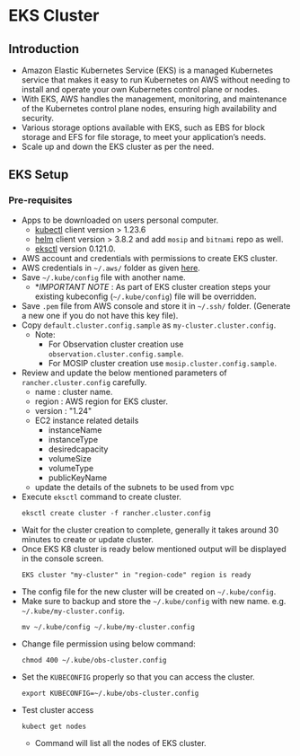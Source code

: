 # EKS Cluster
## Introduction
* Amazon Elastic Kubernetes Service (EKS) is a managed Kubernetes service that makes it easy to run Kubernetes on AWS without needing to install and operate your own Kubernetes control plane or nodes.
* With EKS, AWS handles the management, monitoring, and maintenance of the Kubernetes control plane nodes, ensuring high availability and security.
* Various storage options available with EKS, such as EBS for block storage and EFS for file storage, to meet your application’s needs.
* Scale up and down the EKS cluster as per the need.
## EKS Setup
### Pre-requisites
* Apps to be downloaded on users personal computer.
  * [kubectl](https://kubernetes.io/docs/tasks/tools/#kubectl) client version > 1.23.6
  * [helm](https://helm.sh/docs/intro/install/) client version > 3.8.2 and add `mosip` and `bitnami` repo as well.
  * [eksctl](https://docs.aws.amazon.com/eks/latest/userguide/eksctl.html) version 0.121.0.
* AWS account and credentials with permissions to create EKS cluster.
* AWS credentials in `~/.aws/` folder as given [here](https://docs.aws.amazon.com/cli/latest/userguide/cli-configure-files.html).
* Save `~/.kube/config` file with another name. 
  * **IMPORTANT NOTE* :  As part of EKS cluster creation steps your existing kubeconfig (`~/.kube/config`) file will be overridden.
* Save `.pem` file from AWS console and store it in `~/.ssh/` folder. (Generate a new one if you do not have this key file).
* Copy `default.cluster.config.sample` as `my-cluster.cluster.config`.
  * Note:
    * For Observation cluster creation use `observation.cluster.config.sample`.
    * For MOSIP cluster creation use `mosip.cluster.config.sample`.
* Review and update the below mentioned parameters of `rancher.cluster.config` carefully.
  * name : cluster name.
  * region : AWS region for EKS cluster.
  * version : "1.24"
  * EC2 instance related details
    * instanceName
    * instanceType
    * desiredcapacity
    * volumeSize
    * volumeType
    * publicKeyName
  * update the details of the subnets to be used from vpc
* Execute `eksctl` command to create cluster.
  ```
  eksctl create cluster -f rancher.cluster.config
  ``` 
* Wait for the cluster creation to complete, generally it takes around 30 minutes to create or update cluster.
* Once EKS K8 cluster is ready below mentioned output will be displayed in the console screen.
  ```
  EKS cluster "my-cluster" in "region-code" region is ready
  ```
* The config file for the new cluster will be created on `~/.kube/config`.
* Make sure to backup and store the `~/.kube/config` with new name. e.g. `~/.kube/my-cluster.config`.
  ```
  mv ~/.kube/config ~/.kube/my-cluster.config
  ```
* Change file permission using below command:
  ```
  chmod 400 ~/.kube/obs-cluster.config
  ```
* Set the `KUBECONFIG` properly so that you can access the cluster.
  ```
  export KUBECONFIG=~/.kube/obs-cluster.config
  ```
* Test cluster access
  ```
  kubect get nodes
  ```
  * Command will list all the nodes of EKS cluster.

